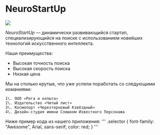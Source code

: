 # NeuroStartUp

![](https://netology-code.github.io/git-homeworks/introduction/assets/logo.png)

*NeuroStartUp* — динамически развивающийся стартап, специализирующийся на поиске с использованием 
 новейших технологий искусственного интеллекта.

Наши преимущества:
* Высокая точность поиска
* Высокая скорость поиска
* Низкая цена

Мы на столько крутые, что уже успели поработать со следующими команиями:

    1\. ООО «Рога и копыта»
    2\. Издательство «Читый лист»
    3\. Космопорт «Черезтерновый Кзвёздный»
    4\. Дизайн-студия имени Слишком Известного Персонажа

Ниже пример кода из нашего приложения:
'''
.selector {
  font-family: "Awesome", Arial, sans-serif;
  color: red;
}
'''